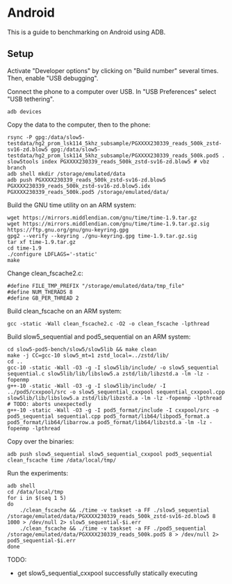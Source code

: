 Android
=======
This is a guide to benchmarking on Android using ADB.

Setup
-----
Activate "Developer options" by clicking on "Build number" several times. Then,
enable "USB debugging".

Connect the phone to a computer over USB. In "USB Preferences" select "USB
tethering".

	adb devices

Copy the data to the computer, then to the phone:

	rsync -P gpg:/data/slow5-testdata/hg2_prom_lsk114_5khz_subsample/PGXXXX230339_reads_500k_zstd-sv16-zd.blow5 gpg:/data/slow5-testdata/hg2_prom_lsk114_5khz_subsample/PGXXXX230339_reads_500k.pod5 .
	slow5tools index PGXXXX230339_reads_500k_zstd-sv16-zd.blow5 # vbz branch
	adb shell mkdir /storage/emulated/data
	adb push PGXXXX230339_reads_500k_zstd-sv16-zd.blow5 PGXXXX230339_reads_500k_zstd-sv16-zd.blow5.idx PGXXXX230339_reads_500k.pod5 /storage/emulated/data/

Build the GNU time utility on an ARM system:

	wget https://mirrors.middlendian.com/gnu/time/time-1.9.tar.gz
	wget https://mirrors.middlendian.com/gnu/time/time-1.9.tar.gz.sig https://ftp.gnu.org/gnu/gnu-keyring.gpg
	gpg2 --verify --keyring ./gnu-keyring.gpg time-1.9.tar.gz.sig
	tar xf time-1.9.tar.gz
	cd time-1.9
	./configure LDFLAGS='-static'
	make

Change clean_fscache2.c:

	#define FILE_TMP_PREFIX "/storage/emulated/data/tmp_file"
	#define NUM_THERADS 8
	#define GB_PER_THREAD 2

Build clean_fscache on an ARM system:

	gcc -static -Wall clean_fscache2.c -O2 -o clean_fscache -lpthread

Build slow5_sequential and pod5_sequential on an ARM system:

	cd slow5-pod5-bench/slow5/slow5lib && make clean
	make -j CC=gcc-10 slow5_mt=1 zstd_local=../zstd/lib/
	cd ..
	gcc-10 -static -Wall -O3 -g -I slow5lib/include/ -o slow5_sequential sequential.c slow5lib/lib/libslow5.a zstd/lib/libzstd.a -lm -lz -fopenmp
	g++-10 -static -Wall -O3 -g -I slow5lib/include/ -I ../pod5/cxxpool/src -o slow5_sequential_cxxpool sequential_cxxpool.cpp slow5lib/lib/libslow5.a zstd/lib/libzstd.a -lm -lz -fopenmp -lpthread # TODO: aborts unexpectedly
	g++-10 -static -Wall -O3 -g -I pod5_format/include -I cxxpool/src -o pod5_sequential sequential.cpp pod5_format/lib64/libpod5_format.a pod5_format/lib64/libarrow.a pod5_format/lib64/libzstd.a -lm -lz -fopenmp -lpthread

Copy over the binaries:

	adb push slow5_sequential slow5_sequential_cxxpool pod5_sequential clean_fscache time /data/local/tmp/

Run the experiments:

	adb shell
	cd /data/local/tmp
	for i in $(seq 1 5)
	do
		./clean_fscache && ./time -v taskset -a FF ./slow5_sequential /storage/emulated/data/PGXXXX230339_reads_500k_zstd-sv16-zd.blow5 8 1000 > /dev/null 2> slow5_sequential-$i.err
		./clean_fscache && ./time -v taskset -a FF ./pod5_sequential /storage/emulated/data/PGXXXX230339_reads_500k.pod5 8 > /dev/null 2> pod5_sequential-$i.err
	done

TODO:
- get slow5_sequential_cxxpool successfully statically executing
